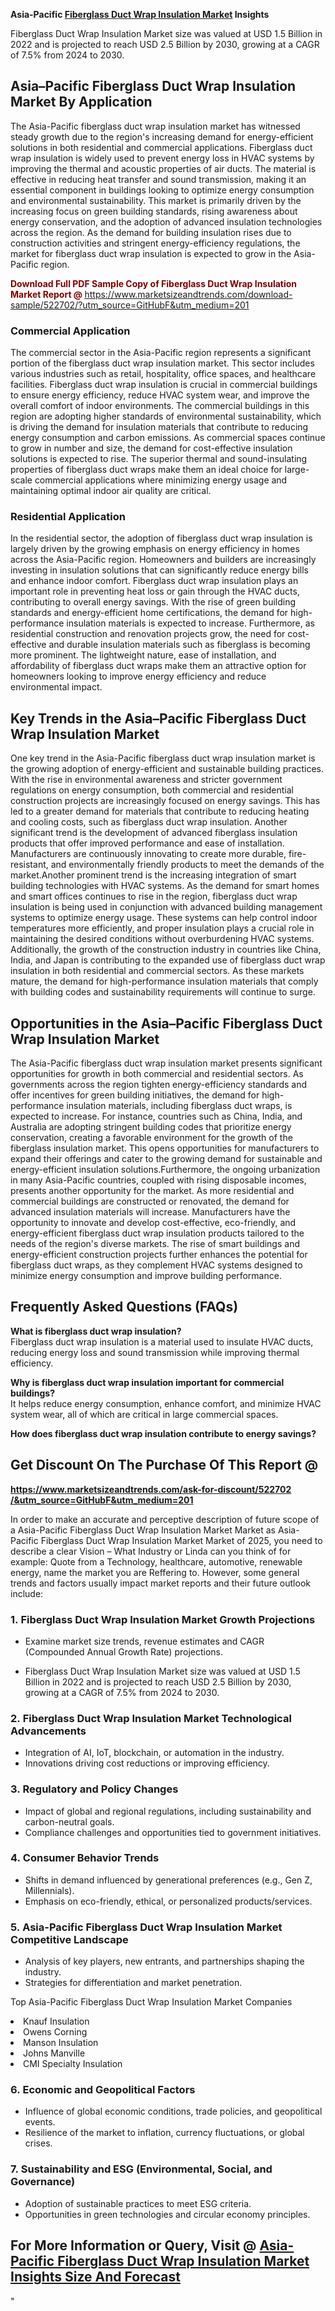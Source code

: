 <p><strong>Asia-Pacific&nbsp;<a href=""https://www.marketsizeandtrends.com/download-sample/522702/&amp;utm_source=GitHubF&amp;utm_medium=201"">Fiberglass Duct Wrap Insulation Market</a> Insights</strong></p><p>Fiberglass Duct Wrap Insulation Market size was valued at USD 1.5 Billion in 2022 and is projected to reach USD 2.5 Billion by 2030, growing at a CAGR of 7.5% from 2024 to 2030.</p><p><h2>Asia–Pacific Fiberglass Duct Wrap Insulation Market By Application</h2>The Asia-Pacific fiberglass duct wrap insulation market has witnessed steady growth due to the region's increasing demand for energy-efficient solutions in both residential and commercial applications. Fiberglass duct wrap insulation is widely used to prevent energy loss in HVAC systems by improving the thermal and acoustic properties of air ducts. The material is effective in reducing heat transfer and sound transmission, making it an essential component in buildings looking to optimize energy consumption and environmental sustainability. This market is primarily driven by the increasing focus on green building standards, rising awareness about energy conservation, and the adoption of advanced insulation technologies across the region. As the demand for building insulation rises due to construction activities and stringent energy-efficiency regulations, the market for fiberglass duct wrap insulation is expected to grow in the Asia-Pacific region.<p><strong><span style="color: #800000;">Download Full PDF Sample Copy of Fiberglass Duct Wrap Insulation Market Report @</span>&nbsp;</strong><a href="https://www.marketsizeandtrends.com/download-sample/522702/?utm_source=GitHubF&amp;utm_medium=201" target="_blank">https://www.marketsizeandtrends.com/download-sample/522702/?utm_source=GitHubF&amp;utm_medium=201</a></p><h3>Commercial Application</h3>The commercial sector in the Asia-Pacific region represents a significant portion of the fiberglass duct wrap insulation market. This sector includes various industries such as retail, hospitality, office spaces, and healthcare facilities. Fiberglass duct wrap insulation is crucial in commercial buildings to ensure energy efficiency, reduce HVAC system wear, and improve the overall comfort of indoor environments. The commercial buildings in this region are adopting higher standards of environmental sustainability, which is driving the demand for insulation materials that contribute to reducing energy consumption and carbon emissions. As commercial spaces continue to grow in number and size, the demand for cost-effective insulation solutions is expected to rise. The superior thermal and sound-insulating properties of fiberglass duct wraps make them an ideal choice for large-scale commercial applications where minimizing energy usage and maintaining optimal indoor air quality are critical.<h3>Residential Application</h3>In the residential sector, the adoption of fiberglass duct wrap insulation is largely driven by the growing emphasis on energy efficiency in homes across the Asia-Pacific region. Homeowners and builders are increasingly investing in insulation solutions that can significantly reduce energy bills and enhance indoor comfort. Fiberglass duct wrap insulation plays an important role in preventing heat loss or gain through the HVAC ducts, contributing to overall energy savings. With the rise of green building standards and energy-efficient home certifications, the demand for high-performance insulation materials is expected to increase. Furthermore, as residential construction and renovation projects grow, the need for cost-effective and durable insulation materials such as fiberglass is becoming more prominent. The lightweight nature, ease of installation, and affordability of fiberglass duct wraps make them an attractive option for homeowners looking to improve energy efficiency and reduce environmental impact.<h2>Key Trends in the Asia–Pacific Fiberglass Duct Wrap Insulation Market</h2>One key trend in the Asia-Pacific fiberglass duct wrap insulation market is the growing adoption of energy-efficient and sustainable building practices. With the rise in environmental awareness and stricter government regulations on energy consumption, both commercial and residential construction projects are increasingly focused on energy savings. This has led to a greater demand for materials that contribute to reducing heating and cooling costs, such as fiberglass duct wrap insulation. Another significant trend is the development of advanced fiberglass insulation products that offer improved performance and ease of installation. Manufacturers are continuously innovating to create more durable, fire-resistant, and environmentally friendly products to meet the demands of the market.Another prominent trend is the increasing integration of smart building technologies with HVAC systems. As the demand for smart homes and smart offices continues to rise in the region, fiberglass duct wrap insulation is being used in conjunction with advanced building management systems to optimize energy usage. These systems can help control indoor temperatures more efficiently, and proper insulation plays a crucial role in maintaining the desired conditions without overburdening HVAC systems. Additionally, the growth of the construction industry in countries like China, India, and Japan is contributing to the expanded use of fiberglass duct wrap insulation in both residential and commercial sectors. As these markets mature, the demand for high-performance insulation materials that comply with building codes and sustainability requirements will continue to surge.<h2>Opportunities in the Asia–Pacific Fiberglass Duct Wrap Insulation Market</h2>The Asia-Pacific fiberglass duct wrap insulation market presents significant opportunities for growth in both commercial and residential sectors. As governments across the region tighten energy-efficiency standards and offer incentives for green building initiatives, the demand for high-performance insulation materials, including fiberglass duct wraps, is expected to increase. For instance, countries such as China, India, and Australia are adopting stringent building codes that prioritize energy conservation, creating a favorable environment for the growth of the fiberglass insulation market. This opens opportunities for manufacturers to expand their offerings and cater to the growing demand for sustainable and energy-efficient insulation solutions.Furthermore, the ongoing urbanization in many Asia-Pacific countries, coupled with rising disposable incomes, presents another opportunity for the market. As more residential and commercial buildings are constructed or renovated, the demand for advanced insulation materials will increase. Manufacturers have the opportunity to innovate and develop cost-effective, eco-friendly, and energy-efficient fiberglass duct wrap insulation products tailored to the needs of the region's diverse markets. The rise of smart buildings and energy-efficient construction projects further enhances the potential for fiberglass duct wraps, as they complement HVAC systems designed to minimize energy consumption and improve building performance.<h2>Frequently Asked Questions (FAQs)</h2><p><strong>What is fiberglass duct wrap insulation?</strong> <br> Fiberglass duct wrap insulation is a material used to insulate HVAC ducts, reducing energy loss and sound transmission while improving thermal efficiency.</p><p><strong>Why is fiberglass duct wrap insulation important for commercial buildings?</strong> <br> It helps reduce energy consumption, enhance comfort, and minimize HVAC system wear, all of which are critical in large commercial spaces.</p><p><strong>How does fiberglass duct wrap insulation contribute to energy savings?</strong> <br</p><h2><strong>Get Discount On The Purchase Of This Report @&nbsp;</strong></h2><p><strong><a href=""https://www.marketsizeandtrends.com/ask-for-discount/522702/&amp;utm_source=GitHubF&amp;utm_medium=201"" target=""_blank"">https://www.marketsizeandtrends.com/ask-for-discount/522702<br />/&amp;utm_source=GitHubF&amp;utm_medium=201</a></strong></p><p>In order to make an accurate and perceptive description of future scope of a Asia-Pacific&nbsp;Fiberglass Duct Wrap Insulation Market Market as Asia-Pacific&nbsp;Fiberglass Duct Wrap Insulation Market Market of 2025, you need to describe a clear Vision &ndash; What Industry or Linda can you think of for example: Quote from a Technology, healthcare, automotive, renewable energy, name the market you are Reffering to. However, some general trends and factors usually impact market reports and their future outlook include:</p><h3>1.&nbsp;<strong>Fiberglass Duct Wrap Insulation Market Growth Projections</strong></h3><ul><li>Examine market size trends, revenue estimates and CAGR (Compounded Annual Growth Rate) projections.</li><li><p>Fiberglass Duct Wrap Insulation Market size was valued at USD 1.5 Billion in 2022 and is projected to reach USD 2.5 Billion by 2030, growing at a CAGR of 7.5% from 2024 to 2030.</p></li></ul><h3>2.&nbsp;<strong>Fiberglass Duct Wrap Insulation Market Technological Advancements</strong></h3><ul><li>Integration of AI, IoT, blockchain, or automation in the industry.</li><li>Innovations driving cost reductions or improving efficiency.</li></ul><h3>3.&nbsp;<strong>Regulatory and Policy Changes</strong></h3><ul><li>Impact of global and regional regulations, including sustainability and carbon-neutral goals.</li><li>Compliance challenges and opportunities tied to government initiatives.</li></ul><h3>4.&nbsp;<strong>Consumer Behavior Trends</strong></h3><ul><li>Shifts in demand influenced by generational preferences (e.g., Gen Z, Millennials).</li><li>Emphasis on eco-friendly, ethical, or personalized products/services.</li></ul><h3>5.&nbsp;<strong>Asia-Pacific Fiberglass Duct Wrap Insulation Market Competitive Landscape</strong></h3><ul><li>Analysis of key players, new entrants, and partnerships shaping the industry.</li><li>Strategies for differentiation and market penetration.</li></ul><p data-pm-slice=""1 1 []"">Top Asia-Pacific Fiberglass Duct Wrap Insulation Market Companies</p><div data-test-id=""""><p><li>Knauf Insulation</li><li> Owens Corning</li><li> Manson Insulation</li><li> Johns Manville</li><li> CMI Specialty Insulation</li></p></div><h3>6.&nbsp;<strong>Economic and Geopolitical Factors</strong></h3><ul><li>Influence of global economic conditions, trade policies, and geopolitical events.</li><li>Resilience of the market to inflation, currency fluctuations, or global crises.</li></ul><h3>7.&nbsp;<strong>Sustainability and ESG (Environmental, Social, and Governance)</strong></h3><ul><li>Adoption of sustainable practices to meet ESG criteria.</li><li>Opportunities in green technologies and circular economy principles.</li></ul><h2><strong>For More Information or Query, Visit @&nbsp;</strong><a href=""https://www.verifiedmarketreports.com/product/fiberglass-duct-wrap-insulation-market-size-and-forecast/"" target=""_blank"">Asia-Pacific Fiberglass Duct Wrap Insulation Market Insights Size And Forecast</a></h2>"
